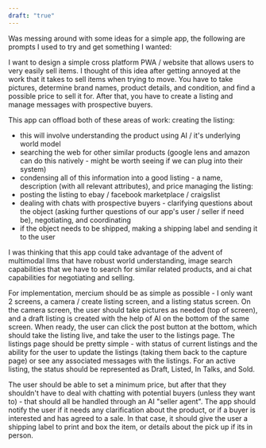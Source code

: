 ```yaml
---
draft: "true"
---
```


Was messing around with some ideas for a simple app, the following are prompts I used to try and get something I wanted:

I want to design a simple cross platform PWA / website that allows users to very easily sell items. I thought of this idea after getting annoyed at the work that it takes to sell items when trying to move. You have to take pictures, determine brand names, product details, and condition, and find a possible price to sell it for. After that, you have to create a listing and manage messages with prospective buyers.

This app can offload both of these areas of work:
creating the listing:
- this will involve understanding the product using AI / it's underlying world model
- searching the web for other similar products (google lens and amazon can do this natively - might be worth seeing if we can plug into their system)
- condensing all of this information into a good listing - a name, description (with all relevant attributes), and price
managing the listing:
- posting the listing to ebay / facebook marketplace / craigslist 
- dealing with chats with prospective buyers - clarifying questions about the object (asking further questions of our app's user / seller if need be), negotiating, and coordinating
- if the object needs to be shipped, making a shipping label and sending it to the user

I was thinking that this app could take advantage of the advent of multimodal llms that have robust world understanding, image search capabilities that we have to search for similar related products, and ai chat capabilities for negotiating and selling.

For implementation, mercium should be as simple as possible - I only want 2 screens, a camera / create listing screen, and a listing status screen. 
On the camera screen, the user should take pictures as needed (top of screen), and a draft listing is created with the help of AI on the bottom of the same screen. When ready, the user can click the post button at the bottom, which should take the listing live, and take the user to the listings page. The listings page should be pretty simple - with status of current listings and the ability for the user to update the listings (taking them back to the capture page) or see any associated messages with the listings. For an active listing, the status should be represented as Draft, Listed, In Talks, and Sold. 

The user should be able to set a minimum price, but after that they shouldn't have to deal with chatting with potential buyers (unless they want to) - that should all be handled through an AI "seller agent". The app should notify the user if it needs any clarification about the product, or if a buyer is interested and has agreed to a sale. In that case, it should give the user a shipping label to print and box the item, or details about the pick up if its in person.